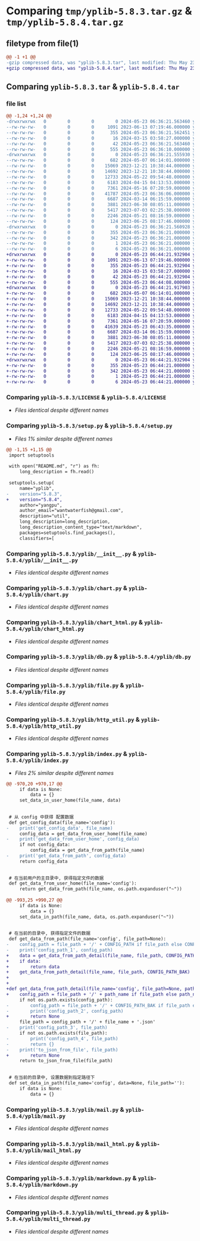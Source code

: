 # Comparing `tmp/yplib-5.8.3.tar.gz` & `tmp/yplib-5.8.4.tar.gz`

## filetype from file(1)

```diff
@@ -1 +1 @@
-gzip compressed data, was "yplib-5.8.3.tar", last modified: Thu May 23 06:36:21 2024, max compression
+gzip compressed data, was "yplib-5.8.4.tar", last modified: Thu May 23 06:44:21 2024, max compression
```

## Comparing `yplib-5.8.3.tar` & `yplib-5.8.4.tar`

### file list

```diff
@@ -1,24 +1,24 @@
-drwxrwxrwx   0        0        0        0 2024-05-23 06:36:21.563460 yplib-5.8.3/
--rw-rw-rw-   0        0        0     1091 2023-06-13 07:19:46.000000 yplib-5.8.3/LICENSE
--rw-rw-rw-   0        0        0      355 2024-05-23 06:36:21.562451 yplib-5.8.3/PKG-INFO
--rw-rw-rw-   0        0        0       16 2024-03-15 03:58:27.000000 yplib-5.8.3/README.md
--rw-rw-rw-   0        0        0       42 2024-05-23 06:36:21.563460 yplib-5.8.3/setup.cfg
--rw-rw-rw-   0        0        0      555 2024-05-23 06:36:10.000000 yplib-5.8.3/setup.py
-drwxrwxrwx   0        0        0        0 2024-05-23 06:36:21.555930 yplib-5.8.3/yplib/
--rw-rw-rw-   0        0        0      682 2024-05-07 06:14:01.000000 yplib-5.8.3/yplib/__init__.py
--rw-rw-rw-   0        0        0    15069 2023-12-21 10:38:44.000000 yplib-5.8.3/yplib/chart.py
--rw-rw-rw-   0        0        0    14692 2023-12-21 10:38:44.000000 yplib-5.8.3/yplib/chart_html.py
--rw-rw-rw-   0        0        0    12733 2024-05-22 09:54:48.000000 yplib-5.8.3/yplib/db.py
--rw-rw-rw-   0        0        0     6183 2024-04-15 04:13:53.000000 yplib-5.8.3/yplib/file.py
--rw-rw-rw-   0        0        0     7361 2024-05-16 07:20:59.000000 yplib-5.8.3/yplib/http_util.py
--rw-rw-rw-   0        0        0    41787 2024-05-23 06:36:06.000000 yplib-5.8.3/yplib/index.py
--rw-rw-rw-   0        0        0     6687 2024-03-14 06:15:59.000000 yplib-5.8.3/yplib/mail.py
--rw-rw-rw-   0        0        0     3881 2023-06-30 08:05:11.000000 yplib-5.8.3/yplib/mail_html.py
--rw-rw-rw-   0        0        0     5417 2023-07-03 02:25:38.000000 yplib-5.8.3/yplib/markdown.py
--rw-rw-rw-   0        0        0     2246 2024-05-21 08:16:59.000000 yplib-5.8.3/yplib/multi_thread.py
--rw-rw-rw-   0        0        0      124 2023-06-25 08:17:46.000000 yplib-5.8.3/yplib/temp.py
-drwxrwxrwx   0        0        0        0 2024-05-23 06:36:21.560928 yplib-5.8.3/yplib.egg-info/
--rw-rw-rw-   0        0        0      355 2024-05-23 06:36:21.000000 yplib-5.8.3/yplib.egg-info/PKG-INFO
--rw-rw-rw-   0        0        0      342 2024-05-23 06:36:21.000000 yplib-5.8.3/yplib.egg-info/SOURCES.txt
--rw-rw-rw-   0        0        0        1 2024-05-23 06:36:21.000000 yplib-5.8.3/yplib.egg-info/dependency_links.txt
--rw-rw-rw-   0        0        0        6 2024-05-23 06:36:21.000000 yplib-5.8.3/yplib.egg-info/top_level.txt
+drwxrwxrwx   0        0        0        0 2024-05-23 06:44:21.932904 yplib-5.8.4/
+-rw-rw-rw-   0        0        0     1091 2023-06-13 07:19:46.000000 yplib-5.8.4/LICENSE
+-rw-rw-rw-   0        0        0      355 2024-05-23 06:44:21.932904 yplib-5.8.4/PKG-INFO
+-rw-rw-rw-   0        0        0       16 2024-03-15 03:58:27.000000 yplib-5.8.4/README.md
+-rw-rw-rw-   0        0        0       42 2024-05-23 06:44:21.932904 yplib-5.8.4/setup.cfg
+-rw-rw-rw-   0        0        0      555 2024-05-23 06:44:08.000000 yplib-5.8.4/setup.py
+drwxrwxrwx   0        0        0        0 2024-05-23 06:44:21.917903 yplib-5.8.4/yplib/
+-rw-rw-rw-   0        0        0      682 2024-05-07 06:14:01.000000 yplib-5.8.4/yplib/__init__.py
+-rw-rw-rw-   0        0        0    15069 2023-12-21 10:38:44.000000 yplib-5.8.4/yplib/chart.py
+-rw-rw-rw-   0        0        0    14692 2023-12-21 10:38:44.000000 yplib-5.8.4/yplib/chart_html.py
+-rw-rw-rw-   0        0        0    12733 2024-05-22 09:54:48.000000 yplib-5.8.4/yplib/db.py
+-rw-rw-rw-   0        0        0     6183 2024-04-15 04:13:53.000000 yplib-5.8.4/yplib/file.py
+-rw-rw-rw-   0        0        0     7361 2024-05-16 07:20:59.000000 yplib-5.8.4/yplib/http_util.py
+-rw-rw-rw-   0        0        0    41639 2024-05-23 06:43:35.000000 yplib-5.8.4/yplib/index.py
+-rw-rw-rw-   0        0        0     6687 2024-03-14 06:15:59.000000 yplib-5.8.4/yplib/mail.py
+-rw-rw-rw-   0        0        0     3881 2023-06-30 08:05:11.000000 yplib-5.8.4/yplib/mail_html.py
+-rw-rw-rw-   0        0        0     5417 2023-07-03 02:25:38.000000 yplib-5.8.4/yplib/markdown.py
+-rw-rw-rw-   0        0        0     2246 2024-05-21 08:16:59.000000 yplib-5.8.4/yplib/multi_thread.py
+-rw-rw-rw-   0        0        0      124 2023-06-25 08:17:46.000000 yplib-5.8.4/yplib/temp.py
+drwxrwxrwx   0        0        0        0 2024-05-23 06:44:21.932904 yplib-5.8.4/yplib.egg-info/
+-rw-rw-rw-   0        0        0      355 2024-05-23 06:44:21.000000 yplib-5.8.4/yplib.egg-info/PKG-INFO
+-rw-rw-rw-   0        0        0      342 2024-05-23 06:44:21.000000 yplib-5.8.4/yplib.egg-info/SOURCES.txt
+-rw-rw-rw-   0        0        0        1 2024-05-23 06:44:21.000000 yplib-5.8.4/yplib.egg-info/dependency_links.txt
+-rw-rw-rw-   0        0        0        6 2024-05-23 06:44:21.000000 yplib-5.8.4/yplib.egg-info/top_level.txt
```

### Comparing `yplib-5.8.3/LICENSE` & `yplib-5.8.4/LICENSE`

 * *Files identical despite different names*

### Comparing `yplib-5.8.3/setup.py` & `yplib-5.8.4/setup.py`

 * *Files 1% similar despite different names*

```diff
@@ -1,15 +1,15 @@
 import setuptools
 
 with open("README.md", "r") as fh:
     long_description = fh.read()
 
 setuptools.setup(
     name="yplib",
-    version="5.8.3",
+    version="5.8.4",
     author="yangpu",
     author_email="wantwaterfish@gmail.com",
     description="util",
     long_description=long_description,
     long_description_content_type="text/markdown",
     packages=setuptools.find_packages(),
     classifiers=[
```

### Comparing `yplib-5.8.3/yplib/__init__.py` & `yplib-5.8.4/yplib/__init__.py`

 * *Files identical despite different names*

### Comparing `yplib-5.8.3/yplib/chart.py` & `yplib-5.8.4/yplib/chart.py`

 * *Files identical despite different names*

### Comparing `yplib-5.8.3/yplib/chart_html.py` & `yplib-5.8.4/yplib/chart_html.py`

 * *Files identical despite different names*

### Comparing `yplib-5.8.3/yplib/db.py` & `yplib-5.8.4/yplib/db.py`

 * *Files identical despite different names*

### Comparing `yplib-5.8.3/yplib/file.py` & `yplib-5.8.4/yplib/file.py`

 * *Files identical despite different names*

### Comparing `yplib-5.8.3/yplib/http_util.py` & `yplib-5.8.4/yplib/http_util.py`

 * *Files identical despite different names*

### Comparing `yplib-5.8.3/yplib/index.py` & `yplib-5.8.4/yplib/index.py`

 * *Files 2% similar despite different names*

```diff
@@ -970,20 +970,17 @@
     if data is None:
         data = {}
     set_data_in_user_home(file_name, data)
 
 
 # 从 config 中获得 配置数据
 def get_config_data(file_name='config'):
-    print('get_config_data', file_name)
     config_data = get_data_from_user_home(file_name)
-    print('get_data_from_user_home', config_data)
     if not config_data:
         config_data = get_data_from_path(file_name)
-    print('get_data_from_path', config_data)
     return config_data
 
 
 # 在当前用户的主目录中, 获得指定文件的数据
 def get_data_from_user_home(file_name='config'):
     return get_data_from_path(file_name, os.path.expanduser("~"))
 
@@ -993,25 +990,27 @@
     if data is None:
         data = {}
     set_data_in_path(file_name, data, os.path.expanduser("~"))
 
 
 # 在当前的目录中, 获得指定文件的数据
 def get_data_from_path(file_name='config', file_path=None):
-    config_path = file_path + '/' + CONFIG_PATH if file_path else CONFIG_PATH
-    print('config_path_1', config_path)
+    data = get_data_from_path_detail(file_name, file_path, CONFIG_PATH)
+    if data:
+        return data
+    get_data_from_path_detail(file_name, file_path, CONFIG_PATH_BAK)
+
+
+def get_data_from_path_detail(file_name='config', file_path=None, path_name=CONFIG_PATH):
+    config_path = file_path + '/' + path_name if file_path else path_name
     if not os.path.exists(config_path):
-        config_path = file_path + '/' + CONFIG_PATH_BAK if file_path else CONFIG_PATH_BAK
-        print('config_path_2', config_path)
+        return None
     file_path = config_path + '/' + file_name + '.json'
-    print('config_path_3', file_path)
     if not os.path.exists(file_path):
-        print('config_path_4', file_path)
-        return {}
-    print('to_json_from_file', file_path)
+        return None
     return to_json_from_file(file_path)
 
 
 # 在当前的目录中, 设置数据到指定路径下
 def set_data_in_path(file_name='config', data=None, file_path=''):
     if data is None:
         data = {}
```

### Comparing `yplib-5.8.3/yplib/mail.py` & `yplib-5.8.4/yplib/mail.py`

 * *Files identical despite different names*

### Comparing `yplib-5.8.3/yplib/mail_html.py` & `yplib-5.8.4/yplib/mail_html.py`

 * *Files identical despite different names*

### Comparing `yplib-5.8.3/yplib/markdown.py` & `yplib-5.8.4/yplib/markdown.py`

 * *Files identical despite different names*

### Comparing `yplib-5.8.3/yplib/multi_thread.py` & `yplib-5.8.4/yplib/multi_thread.py`

 * *Files identical despite different names*

